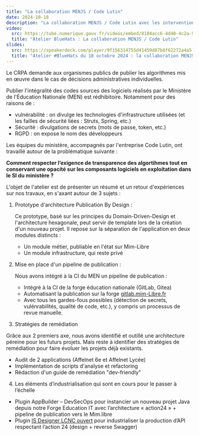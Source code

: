 ```yaml
---
title: "La collaboration MENJS / Code Lutin"
date: 2024-10-18
description: "La collaboration MENJS / Code Lutin avec les interventions de Erwan Garel (MENJS), Alex Morel (Code Lutin) et Jean Couteau (Code Lutin)"
video:
  src: https://tube.numerique.gouv.fr/videos/embed/8104acc6-4d40-4c2a-99c8-d9258d78ef7d
  title: "Atelier BlueHats : La collaboration MENJS / Code Lutin"
slides:
  src: https://speakerdeck.com/player/9f156314755d41459d87b8f62272a4a5
  title: "Atelier #BlueHats du 18 octobre 2024 : la collaboration MENJS / Code Lutin"
---
```

Le CRPA demande aux organismes publics de publier les algorithmes mis en œuvre dans le cas de décisions administratives individuelles.

Publier l'intégralité des codes sources des logiciels réalisés par le Ministère de l'Éducation Nationale (MEN) est rédhibitoire. Notamment pour des raisons de :

* vulnérabilité : on divulge les technologies d'infrastructure
  utilisées (et les failles de sécurité liées : Struts, Spring, etc.)
* Sécurité : divulgations de secrets (mots de passe, token, etc.)
* RGPD : on expose le nom des développeurs

Les équipes du ministère, accompagnés par l'entreprise Code Lutin, ont travaillé autour de la problématique suivante :

**Comment respecter l’exigence de transparence des algortihmes tout en conservant une opacité sur les composants logiciels en exploitation dans le SI du ministère ?**

L'objet de l'atelier est de présenter un résumé et un retour
d'expériences sur nos travaux, en s'axant autour de 3 sujets :

1. Prototype d'architecture Publication By Design : 
 
   Ce prototype, basé sur les principes du Domain-Driven-Design et l'architecture hexagonale, peut servir de template lors de la création d'un nouveau projet. Il repose sur la séparation de l'application en deux modules distincts :
   * Un module métier, publiable en l'état sur Mim-Libre
   * Un module infrastructure, qui reste privé
    
2. Mise en place d'un pipeline de publication :

   Nous avons intégré à la CI du MEN un pipeline de publication : 

   * Intégré à la CI de la forge éducation nationale (GitLab, Gitea)
   * Automatisant la publication sur la forge [gitlab.mim-Libre.fr](gitlab.mim-Libre.fr)
   * Avec tous les gardes-fous possibles (détection de secrets, vulénrabilités, qualité de code, etc.), y compris un processus de revue manuelle.

3. Stratégies de remédiation

Grâce aux 2 premiers axe, nous avons identifié et outillé une architecture péreine pour les futurs projets. Mais reste à identifier des stratégies de remédiation pour faire évoluer les projets déjà existants. 

* Audit de 2 applications (Affelnet 6e et Affelnet Lycée)
* Implémentation de scripts d'analyse et refactoring
* Rédaction d'un guide de remédiation "dev-friendly"

4. Les éléments d’industrialisation qui sont en cours pour le passer à l’échelle

* Plugin AppBuilder – DevSecOps pour instancier un nouveau projet Java depuis notre Forge Education IT avec l’architecture « action24 » + pipeline de publication vers le Mim.libre
* Plugin [IS Designer LCNC ouvert](https://code.gouv.fr/sill/detail?name=IS%20Designer) pour industrialiser la production d’API respectant l’action 24 (design + reverse Swagger)
